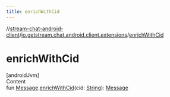 ```yaml
---
title: enrichWithCid
---
```

//[stream-chat-android-client](../../index.md)/[io.getstream.chat.android.client.extensions](index.md)/[enrichWithCid](enrichWithCid.md)



# enrichWithCid  
[androidJvm]  
Content  
fun [Message](../io.getstream.chat.android.client.models/Message/index.md).[enrichWithCid](enrichWithCid.md)(cid: [String](https://kotlinlang.org/api/latest/jvm/stdlib/kotlin/-string/index.html)): [Message](../io.getstream.chat.android.client.models/Message/index.md)  



